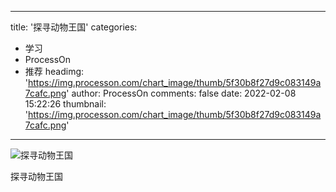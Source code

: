 
---
title: '探寻动物王国'
categories: 
 - 学习
 - ProcessOn
 - 推荐
headimg: 'https://img.processon.com/chart_image/thumb/5f30b8f27d9c083149a7cafc.png'
author: ProcessOn
comments: false
date: 2022-02-08 15:22:26
thumbnail: 'https://img.processon.com/chart_image/thumb/5f30b8f27d9c083149a7cafc.png'
---

<div>   
<img class="thumb" alt="探寻动物王国" src="https://img.processon.com/chart_image/thumb/5f30b8f27d9c083149a7cafc.png" referrerpolicy="no-referrer">
<p>探寻动物王国</p>  
</div>
            